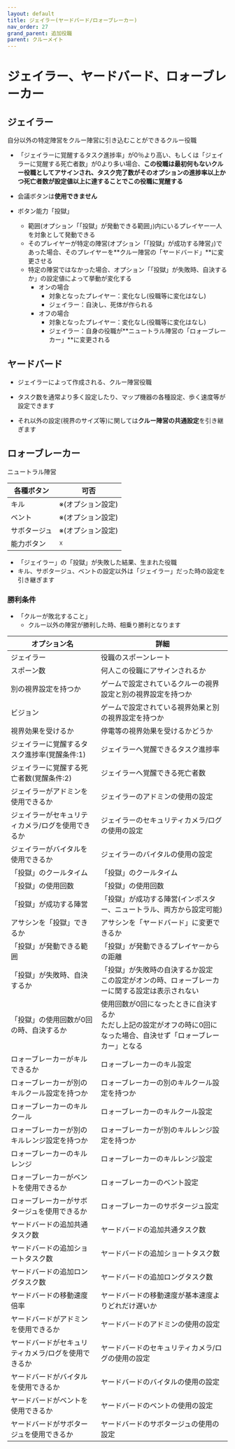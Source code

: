 ```yaml
---
layout: default
title: ジェイラー(ヤードバード/ロォーブレーカー)
nav_order: 27
grand_parent: 追加役職
parent: クルーメイト
---
```


# ジェイラー、ヤードバード、ロォーブレーカー

## ジェイラー

自分以外の特定陣営をクルー陣営に引き込むことができるクルー役職

- 「ジェイラーに覚醒するタスク進捗率」が0％より高い、もしくは「ジェイラーに覚醒する死亡者数」が0より多い場合、**この役職は最初何もないクルー役職としてアサインされ、タスク完了数がそのオプションの進捗率以上かつ死亡者数が設定値以上に達することでこの役職に覚醒する**

- 会議ボタンは**使用できません**
- ボタン能力「投獄」
  - 範囲(オプション「「投獄」が発動できる範囲」)内にいるプレイヤー一人を対象として発動できる
  - そのプレイヤーが特定の陣営(オプション「「投獄」が成功する陣営」)であった場合、そのプレイヤーを**クルー陣営の「ヤードバード」**に変更させる
  - 特定の陣営ではなかった場合、オプション「「投獄」が失敗時、自決するか」の設定値によって挙動が変化する
    - オンの場合
      - 対象となったプレイヤー：変化なし(役職等に変化はなし)
      - ジェイラー：自決し、死体が作られる
    - オフの場合
      - 対象となったプレイヤー：変化なし(役職等に変化はなし)
      - ジェイラー：自身の役職が**ニュートラル陣営の「ロォーブレーカー」**に変更される

## ヤードバード
- ジェイラーによって作成される、クルー陣営役職

- タスク数を通常より多く設定したり、マップ機器の各種設定、歩く速度等が設定できます
- それ以外の設定(視界のサイズ等)に関しては**クルー陣営の共通設定**を引き継ぎます

## ロォーブレーカー

ニュートラル陣営

|  各種ボタン |  可否  |
| ---- | ---- |
|  キル  | ※(オプション設定) |
|  ベント  | ※(オプション設定) |
|  サボタージュ  | ※(オプション設定) |
|  能力ボタン  | ☓ |

- 「ジェイラー」の「投獄」が失敗した結果、生まれた役職
- キル、サボタージュ、ベントの設定以外は「ジェイラー」だった時の設定を引き継ぎます

### 勝利条件
  - 「クルーが敗北すること」
    - クルー以外の陣営が勝利した時、相乗り勝利となります

|  オプション名 |  詳細  |
| ---- | ---- |
|  ジェイラー  | 役職のスポーンレート |
|  スポーン数  | 何人この役職にアサインされるか |
|  別の視界設定を持つか  |  ゲームで設定されているクルーの視界設定と別の視界設定を持つか  |
|  ビジョン  |  ゲームで設定されている視界効果と別の視界設定を持つか  |
|  視界効果を受けるか  |  停電等の視界効果を受けるかどうか  |
|  ジェイラーに覚醒するタスク進捗率(覚醒条件:1)  |  ジェイラーへ覚醒できるタスク進捗率 |
|  ジェイラーに覚醒する死亡者数(覚醒条件:2)  |  ジェイラーへ覚醒できる死亡者数 |
|  ジェイラーがアドミンを使用できるか  |  ジェイラーのアドミンの使用の設定 |
|  ジェイラーがセキュリティカメラ/ログを使用できるか |  ジェイラーのセキュリティカメラ/ログの使用の設定 |
|  ジェイラーがバイタルを使用できるか |  ジェイラーのバイタルの使用の設定 |
|  「投獄」のクールタイム |  「投獄」のクールタイム |
|  「投獄」の使用回数 |  「投獄」の使用回数 |
|  「投獄」が成功する陣営 |  「投獄」が成功する陣営(インポスター、ニュートラル、両方から設定可能) |
|  アサシンを「投獄」できるか |  アサシンを「ヤードバード」に変更できるか |
|  「投獄」が発動できる範囲 | 「投獄」が発動できるプレイヤーからの距離 |
|  「投獄」が失敗時、自決するか | 「投獄」が失敗時の自決するか設定<br>この設定がオンの時、ロォーブレーカーに関する設定は表示されない |
|  「投獄」の使用回数が0回の時、自決するか | 使用回数が0回になったときに自決するか<br>ただし上記の設定がオフの時に0回になった場合、自決せず「ロォーブレーカー」となる |
|  ロォーブレーカーがキルできるか | ロォーブレーカーのキル設定 |
|  ロォーブレーカーが別のキルクール設定を持つか | ロォーブレーカーの別のキルクール設定を持つか |
|  ロォーブレーカーのキルクール | ロォーブレーカーのキルクール設定 |
|  ロォーブレーカーが別のキルレンジ設定を持つか | ロォーブレーカーが別のキルレンジ設定を持つか |
|  ロォーブレーカーのキルレンジ | ロォーブレーカーのキルレンジ設定 |
|  ロォーブレーカーがベントを使用できるか | ロォーブレーカーのベント設定 |
|  ロォーブレーカーがサボタージュを使用できるか | ロォーブレーカーのサボタージュ設定 |
|  ヤードバードの追加共通タスク数 | ヤードバードの追加共通タスク数 |
|  ヤードバードの追加ショートタスク数 | ヤードバードの追加ショートタスク数 |
|  ヤードバードの追加ロングタスク数 | ヤードバードの追加ロングタスク数 |
|  ヤードバードの移動速度倍率 | ヤードバードの移動速度が基本速度よりどれだけ遅いか |
|  ヤードバードがアドミンを使用できるか | ヤードバードのアドミンの使用の設定 |
|  ヤードバードがセキュリティカメラ/ログを使用できるか | ヤードバードのセキュリティカメラ/ログの使用の設定 |
|  ヤードバードがバイタルを使用できるか | ヤードバードのバイタルの使用の設定 |
|  ヤードバードがベントを使用できるか | ヤードバードのベントの使用の設定 |
|  ヤードバードがサボタージュを使用できるか | ヤードバードのサボタージュの使用の設定 |



